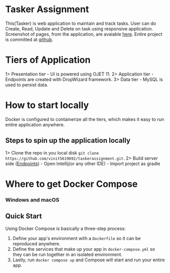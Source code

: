 # Tasker Assignment

This(Tasker) is web application to maintain and track tasks.
User can do Create, Read, Update and Delete on task using responsive application.
Screenshot of pages, from the application, are avaiable [here](https://github.com/vinit5619692/taskerassignment/tree/main/screenshot).
Entire project is committed at [github](https://github.com/vinit5619692/taskerassignment).


# Tiers of Application

1> Presentation tier - UI is powered using OJET 11.
2> Application tier - Endpoints are created with DropWizard framework.
3> Data tier - MySQL is used to persist data.


# How to start locally

Docker is configured to containerize all the tiers, which makes it easy to run entire application anywhere.

## Steps to spin up the application locally
1> Clone the repo in you local disk `git clone https://github.com/vinit5619692/taskerassignment.git`.
2> Build server side ([Endpoints](https://github.com/vinit5619692/taskerassignment/tree/main/service)) 
    - Open Intellij(or any other IDE)
    - Import project as gradle



# Where to get Docker Compose

### Windows and macOS


Quick Start
-----------

Using Docker Compose is basically a three-step process:
1. Define your app's environment with a `Dockerfile` so it can be
   reproduced anywhere.
2. Define the services that make up your app in `docker-compose.yml` so
   they can be run together in an isolated environment.
3. Lastly, run `docker compose up` and Compose will start and run your entire
   app.
